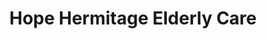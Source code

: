 ---
title: Hope Hermitage Elderly Care
weight: 3
lastUpdated:
lat: 27.720076
long: 85.325934
street_address:
location: Gairidhara
ward:
palika: Kathmandu Metro
district: Kathmandu
province: Bagamati
type: Non profit
tel: 01-4430469, 9851033588, +977 9841350377
email: info@hopehermitage.org.np
website: https://hopehermitage.org.np/
capacity:
occupancy:
cost_per_month:
---